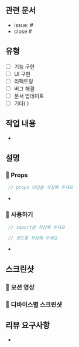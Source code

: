 <!--
제목은 `feat[#issue 번호]: 기능 구현 내용`으로 작성해 주세요
예시) feat[#Issue number]: 기능 구현
-->

## 관련 문서

- issue: #
- close #

## 유형

- [ ] 기능 구현
- [ ] UI 구현
- [ ] 리팩토링
- [ ] 버그 해결
- [ ] 문서 업데이트
- [ ] 기타( )

## 작업 내용

<!-- 작업한 내용을 카테고리와 함께 설명해주세요
ex) - [UI 구현] 간결하게 작성
-->

-

## 설명

### 📌 Props
```ts
 // props 타입을 작성해 주세요
```
-

### 📌 사용하기
```ts
 // import문 작성해 주세요

 // 코드를 작성해 주세요
```
-

## 스크린샷

<!-- Responsive viewer 사용하여 PC, Tablet, Mobile 사이즈를 한 장으로 캡쳐해주세요 -->
### 🎥 모션 영상

### 📸 디바이스별 스크린샷

## 리뷰 요구사항

<!-- 리뷰어가 특별히 봐주었으면 하는 부분이 있다면 작성해주세요
ex) 메서드 XXX의 이름을 더 잘 짓고 싶은데 혹시 좋은 명칭이 있을까요?
-->

-
